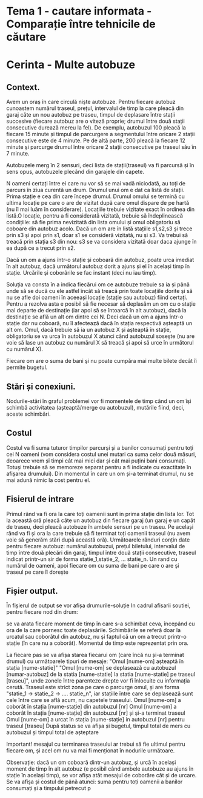 # Tema 1 - cautare informata - Comparație între tehnicile de căutare



# Cerinta - Multe autobuze

## Context.

Avem un oraș în care circulă niște autobuze. Pentru fiecare autobuz cunoastem numărul traseul, prețul, intervalul de timp la care pleacă din garaj căte un nou autobuz pe traseu, timpul de deplasare între stații succesive (fiecare autobuz are o viteză proprie; drumul între două stații consecutive durează mereu la fel). De exemplu, autobuzul 100 pleacă la fiecare 15 minute și timpul de parcurgere a segmentului între oricare 2 stații consecutive este de 4 minute. Pe de altă parte, 200 pleacă la fiecare 12 minute și parcurge drumul între oricare 2 stații consecutive pe traseul său în 7 minute.

Autobuzele merg în 2 sensuri, deci lista de stații(traseul) va fi parcursă și în sens opus, autobuzele plecând din garajele din capete.

N oameni certați între ei care nu vor să se mai vadă niciodată, au toți de parcurs în ziua curentă un drum. Drumul unui om e dat ca listă de stații. Prima stație e cea din care începe drumul. Drumul omului se termină cu ultima locație pe care o are de vizitat după care omul dispare de pe hartă (nu îl mai luăm în considerare). Locațiile trebuie vizitate exact în ordinea din listă.O locație, pentru a fi considerată vizitată, trebuie să îndeplinească condițiile: să fie prima nevizitată din lista omului și omul obligatoriu să coboare din autobuz acolo. Dacă un om are în listă stațiile s1,s2,s3 și trece prin s3 și apoi prin s1, doar s1 se consideră vizitată, nu și s3. Va trebui să treacă prin stația s3 din nou: s3 se va considera vizitată doar daca ajunge în ea după ce a trecut prin s2.

Dacă un om a ajuns într-o stație și coboară din autobuz, poate urca imediat în alt autobuz, dacă următorul autobuz dorit a ajuns și el în același timp în stație. Urcările și coborârile se fac instant (deci nu iau timp).

Soluția va consta în a indica fiecărui om ce autobuze trebuie sa ia și până unde să se ducă cu ele astfel încât să treacă prin toate locațiile dorite și să nu se afle doi oameni în aceeași locație (stație sau autobuz) fiind certați. Pentru a rezolva asta e posibil să fie necesar să deplasăm un om cu o stație mai departe de destinație (iar apoi să se întoarcă în alt autobuz), dacă la destinație se află un alt om dintre cei N. Deci dacă un om a ajuns într-o stație dar nu coboară, nu îl afectează dacă în stația respectivă așteaptă un alt om. Omul, dacă trebuie să ia un autobuz X și așteaptă în stație, obligatoriu se va urca în autobuzul X atunci când autobuzul sosește (nu are voie să lase un autobuz cu numărul X să treacă și apoi să urce în următorul cu numărul X).

Fiecare om are o suma de bani și nu poate cumpăra mai multe bilete decât îi permite bugetul.

## Stări și conexiuni.
Nodurile-stări în graful problemei vor fi momentele de timp când un om își schimbă activitatea (așteaptă/merge cu autobuzul), mutările fiind, deci, aceste schimbări. 


## Costul

Costul va fi suma tuturor timpilor parcurși și a banilor consumați pentru toți cei N oameni (vom considera costul unei mutari ca suma celor două măsuri, deoarece vrem șî timpi cât mai mici dar și cât mai puțini bani consumați. Totuși trebuie să se memoreze separat pentru a fi indicate cu exactitate în afișarea drumului). Din momentul în care un om și-a terminat drumul, nu se mai adună nimic la cost pentru el.


## Fisierul de intrare

   Primul rând va fi ora la care toți oamenii sunt in prima stație din lista lor. Tot la această oră pleacă câte un autobuz din fiecare garaj (un garaj e un capăt de traseu, deci pleacă autobuze în ambele sensuri pe un traseu. Pe același rând va fi și ora la care trebuie să fi terminat toți oamenii traseul (nu avem voie să generăm stări după această oră).
    Următoarele rânduri conțin date pentru fiecare autobuz: numărul autobuzui, prețul biletului, intervalul de timp între două plecări din garaj, timpul între două stații consecutive, traseul indicat printr-un sir de forma statie_1,statie_2, ... statie_n.
    Un rand cu numărul de oameni, apoi fiecare om cu suma de bani pe care o are și traseul pe care îl dorește

## Fișier output.

În fișierul de output se vor afișa drumurile-soluție In cadrul afisarii soutiei, pentru fiecare nod din drum:

   se va arata fiecare moment de timp în care s-a schimbat ceva, începând cu ora de la care pornesc toate deplasările. Schimbările se referă doar la urcatul sau coborâtul din autobuz, nu și faptul că un om a trecut printr-o stație (în care nu a coborât). Momentul de timp este reprezentat prin ora.

   La fiecare pas se va afișa starea fiecarui om (care încă nu și-a terminat drumul) cu următoarele tipuri de mesaje:
        "Omul [nume-om] așteaptă în stația [nume-statie]" "Omul [nume-om] se deplasează cu autobuzul [numar-autobuz] de la statia [nume-statie] la statia [nume-statie] pe traseul [traseu]", unde zonele între parenteze drepte vor fi înlocuite cu informația cerută. Traseul este strict zona pe care o parcurge omul, și are forma "statie_1 -> statie_2 -> .... statie_n", iar stațiile între care se deplasează sunt cele între care se află acum, nu capetele traseului.
        Omul [nume-om] a coborât în stația [nume-stație] din autobuzul [nr]
        Omul [nume-om] a coborât în stația [nume-stație] din autobuzul [nr] și și-a terminat traseul
        Omul [nume-om] a urcat în stația [nume-stație] in autobuzul [nr] pentru traseul [traseu]
        După status se va afișa și bugetul, timpul total de mers cu autobuzul și timpul total de așteptare

   Important! mesajul cu terminarea traseului ar trebui să fie ultimul pentru fiecare om, și acel om nu va mai fi menționat în nodurile următoare.

   Observație: dacă un om coboară dintr-un autobuz, și urcă în același moment de timp în alt autobuz (e posibil când ambele autobuze au ajuns în stație în același timp), se vor afișa atât mesajul de coborâre cât și de urcare.
    Se va afișa și costul de până atunci: suma pentru toți oamenii a banilor consumați și a timpului petrecut p
